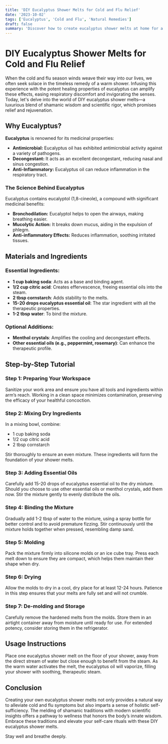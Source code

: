 ```yaml
---
title: 'DIY Eucalyptus Shower Melts for Cold and Flu Relief'
date: '2023-10-02'
tags: ['Eucalyptus', 'Cold and Flu', 'Natural Remedies']
draft: false
summary: 'Discover how to create eucalyptus shower melts at home for a natural, soothing remedy for cold and flu symptoms, backed by holistic and medical insights.'
---
```


# DIY Eucalyptus Shower Melts for Cold and Flu Relief

When the cold and flu season winds weave their way into our lives, we often seek solace in the timeless remedy of a warm shower. Infusing this experience with the potent healing properties of eucalyptus can amplify these effects, easing respiratory discomfort and invigorating the senses. Today, let's delve into the world of DIY eucalyptus shower melts—a luxurious blend of shamanic wisdom and scientific rigor, which promises relief and rejuvenation.

## Why Eucalyptus?

**Eucalyptus** is renowned for its medicinal properties:
- **Antimicrobial:** Eucalyptus oil has exhibited antimicrobial activity against a variety of pathogens.
- **Decongestant:** It acts as an excellent decongestant, reducing nasal and sinus congestion.
- **Anti-Inflammatory:** Eucalyptus oil can reduce inflammation in the respiratory tract.

### The Science Behind Eucalyptus

Eucalyptus contains eucalyptol (1,8-cineole), a compound with significant medicinal benefits:
- **Bronchodilation:** Eucalyptol helps to open the airways, making breathing easier.
- **Mucolytic Action:** It breaks down mucus, aiding in the expulsion of phlegm.
- **Anti-inflammatory Effects:** Reduces inflammation, soothing irritated tissues.

## Materials and Ingredients

### Essential Ingredients:
- **1 cup baking soda**: Acts as a base and binding agent.
- **1/2 cup citric acid**: Creates effervescence, freeing essential oils into the steam.
- **2 tbsp cornstarch**: Adds stability to the melts.
- **15-20 drops eucalyptus essential oil**: The star ingredient with all the therapeutic properties.
- **1-2 tbsp water**: To bind the mixture.

### Optional Additions:
- **Menthol crystals**: Amplifies the cooling and decongestant effects.
- **Other essential oils (e.g., peppermint, rosemary)**: Can enhance the therapeutic profile.

## Step-by-Step Tutorial

### Step 1: Preparing Your Workspace
Sanitize your work area and ensure you have all tools and ingredients within arm’s reach. Working in a clean space minimizes contamination, preserving the efficacy of your healthful concoction.

### Step 2: Mixing Dry Ingredients
In a mixing bowl, combine:
- 1 cup baking soda
- 1/2 cup citric acid
- 2 tbsp cornstarch
  
Stir thoroughly to ensure an even mixture. These ingredients will form the foundation of your shower melts.

### Step 3: Adding Essential Oils
Carefully add 15-20 drops of eucalyptus essential oil to the dry mixture. Should you choose to use other essential oils or menthol crystals, add them now. Stir the mixture gently to evenly distribute the oils.

### Step 4: Binding the Mixture
Gradually add 1-2 tbsp of water to the mixture, using a spray bottle for better control and to avoid premature fizzing. Stir continuously until the mixture holds together when pressed, resembling damp sand.

### Step 5: Molding
Pack the mixture firmly into silicone molds or an ice cube tray. Press each melt down to ensure they are compact, which helps them maintain their shape when dry.

### Step 6: Drying
Allow the molds to dry in a cool, dry place for at least 12-24 hours. Patience in this step ensures that your melts are fully set and will not crumble.

### Step 7: De-molding and Storage
Carefully remove the hardened melts from the molds. Store them in an airtight container away from moisture until ready for use. For extended potency, consider storing them in the refrigerator.

## Usage Instructions

Place one eucalyptus shower melt on the floor of your shower, away from the direct stream of water but close enough to benefit from the steam. As the warm water activates the melt, the eucalyptus oil will vaporize, filling your shower with soothing, therapeutic steam.

## Conclusion

Creating your own eucalyptus shower melts not only provides a natural way to alleviate cold and flu symptoms but also imparts a sense of holistic self-sufficiency. The melding of shamanic traditions with modern scientific insights offers a pathway to wellness that honors the body’s innate wisdom. Embrace these traditions and elevate your self-care rituals with these DIY eucalyptus shower melts.

Stay well and breathe deeply.
```